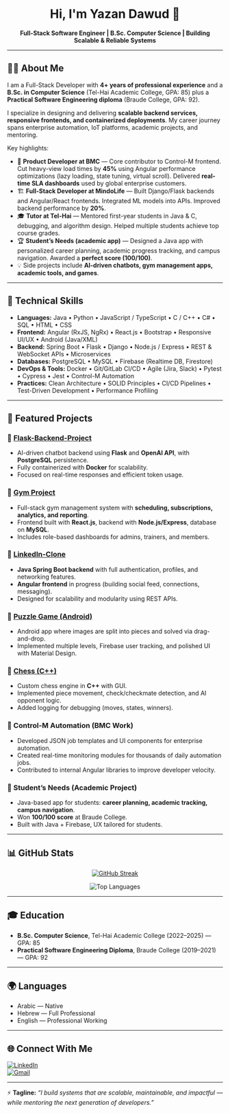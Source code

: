 <h1 align="center">Hi, I'm <b>Yazan Dawud</b> 👋</h1>
<p align="center">
  <b>Full-Stack Software Engineer | B.Sc. Computer Science | Building Scalable & Reliable Systems</b>
</p>

---

## 👨‍💻 About Me
I am a Full-Stack Developer with **4+ years of professional experience** and a **B.Sc. in Computer Science** (Tel-Hai Academic College, GPA: 85) plus a **Practical Software Engineering diploma** (Braude College, GPA: 92).  

I specialize in designing and delivering **scalable backend services, responsive frontends, and containerized deployments**. My career journey spans enterprise automation, IoT platforms, academic projects, and mentoring.  

Key highlights:
- 🚀 **Product Developer at BMC** — Core contributor to Control-M frontend. Cut heavy-view load times by **45%** using Angular performance optimizations (lazy loading, state tuning, virtual scroll). Delivered **real-time SLA dashboards** used by global enterprise customers.
- 🏗 **Full-Stack Developer at MindoLife** — Built Django/Flask backends and Angular/React frontends. Integrated ML models into APIs. Improved backend performance by **20%**.
- 🎓 **Tutor at Tel-Hai** — Mentored first-year students in Java & C, debugging, and algorithm design. Helped multiple students achieve top course grades.
- 🏆 **Student’s Needs (academic app)** — Designed a Java app with personalized career planning, academic progress tracking, and campus navigation. Awarded a **perfect score (100/100)**.
- 💡 Side projects include **AI-driven chatbots, gym management apps, academic tools, and games**.

---

## 💼 Technical Skills
- **Languages:** Java • Python • JavaScript / TypeScript • C / C++ • C# • SQL • HTML • CSS  
- **Frontend:** Angular (RxJS, NgRx) • React.js • Bootstrap • Responsive UI/UX • Android (Java/XML)  
- **Backend:** Spring Boot • Flask • Django • Node.js / Express • REST & WebSocket APIs • Microservices  
- **Databases:** PostgreSQL • MySQL • Firebase (Realtime DB, Firestore)  
- **DevOps & Tools:** Docker • Git/GitLab CI/CD • Agile (Jira, Slack) • Pytest • Cypress • Jest • Control-M Automation  
- **Practices:** Clean Architecture • SOLID Principles • CI/CD Pipelines • Test-Driven Development • Performance Profiling  

---

## 📂 Featured Projects

### 🔹 [Flask-Backend-Project](https://github.com/yazandahood8/Flask-Backend-Project)
- AI-driven chatbot backend using **Flask** and **OpenAI API**, with **PostgreSQL** persistence.  
- Fully containerized with **Docker** for scalability.  
- Focused on real-time responses and efficient token usage.  

### 🔹 [Gym Project](https://github.com/yazandahood8/Gym_Project)
- Full-stack gym management system with **scheduling, subscriptions, analytics, and reporting**.  
- Frontend built with **React.js**, backend with **Node.js/Express**, database on **MySQL**.  
- Includes role-based dashboards for admins, trainers, and members.  

### 🔹 [LinkedIn-Clone](https://github.com/yazandahood8/Linkedin-clone.git)
- **Java Spring Boot backend** with full authentication, profiles, and networking features.  
- **Angular frontend** in progress (building social feed, connections, messaging).  
- Designed for scalability and modularity using REST APIs.  

### 🔹 [Puzzle Game (Android)](https://github.com/yazandahood8/PuzzleGame)
- Android app where images are split into pieces and solved via drag-and-drop.  
- Implemented multiple levels, Firebase user tracking, and polished UI with Material Design.  

### 🔹 [Chess (C++)](https://github.com/yazandahood8/Chess-ex1-yazandahood8)
- Custom chess engine in **C++** with GUI.  
- Implemented piece movement, check/checkmate detection, and AI opponent logic.  
- Added logging for debugging (moves, states, winners).  

### 🔹 Control-M Automation (BMC Work)
- Developed JSON job templates and UI components for enterprise automation.  
- Created real-time monitoring modules for thousands of daily automation jobs.  
- Contributed to internal Angular libraries to improve developer velocity.  

### 🔹 Student’s Needs (Academic Project)
- Java-based app for students: **career planning, academic tracking, campus navigation**.  
- Won **100/100 score** at Braude College.  
- Built with Java + Firebase, UX tailored for students.  

---

## 📊 GitHub Stats
<p align="center">
  <a href="https://git.io/streak-stats">
    <img src="https://github-readme-streak-stats.herokuapp.com?user=yazandahood8&theme=tokyonight" alt="GitHub Streak"/>
  </a>
</p>
<p align="center">
  <img src="https://github-readme-stats.vercel.app/api/top-langs/?username=yazandahood8&theme=tokyonight&layout=compact" alt="Top Languages"/>
</p>

---

## 🎓 Education
- **B.Sc. Computer Science**, Tel-Hai Academic College (2022–2025) — GPA: 85  
- **Practical Software Engineering Diploma**, Braude College (2019–2021) — GPA: 92  

---

## 🌍 Languages
- Arabic — Native  
- Hebrew — Full Professional  
- English — Professional Working  

---

## 🌐 Connect With Me
[![LinkedIn](https://img.shields.io/badge/LinkedIn-Yazan%20Dawud-0A66C2?style=for-the-badge&logo=linkedin&logoColor=white)](https://www.linkedin.com/in/yazandawud)  
[![Gmail](https://img.shields.io/badge/Gmail-dahood.yazan8%40gmail.com-EA4335?style=for-the-badge&logo=gmail&logoColor=white)](mailto:dahood.yazan8@gmail.com)  

---

⚡ **Tagline:** _“I build systems that are scalable, maintainable, and impactful — while mentoring the next generation of developers.”_
